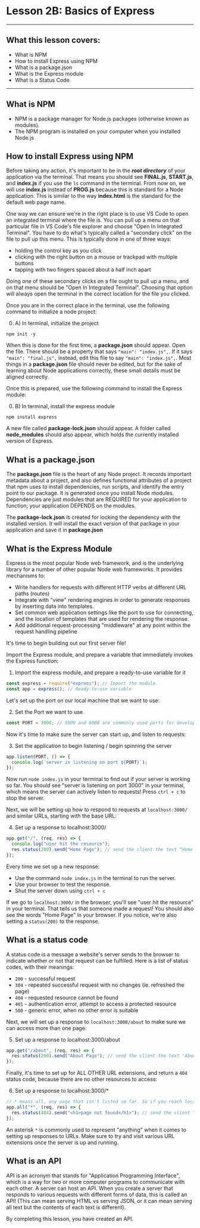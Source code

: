 # Lesson 2B: Basics of Express

---

## What this lesson covers:

- What is NPM
- How to install Express using NPM
- What is a package.json
- What is the Express module
- What is a Status Code

---

## What is NPM

- NPM is a package manager for Node.js packages (otherwise known as modules).
- The NPM program is installed on your computer when you installed Node.js

## How to install Express using NPM

Before taking any action, it's important to be in the _**root directory**_ of your application via the terminal. That means you should see **FINAL.js**, **START.js**, and **index.js** if you use the `ls` command in the terminal. From now on, we will use **index.js** instead of **PROG.js** because this is standard for a Node application. This is similar to the way **index.html** is the standard for the default web page name.

One way we can ensure we're in the right place is to use VS Code to open an integrated terminal where the file is. You can pull up a menu on that particular file in VS Code's file explorer and choose "Open In Integrated Terminal". You have to do what's typically called a "secondary click" on the file to pull up this menu. This is typically done in one of three ways:

- holding the control key as you click
- clicking with the right button on a mouse or trackpad with multiple buttons
- tapping with two fingers spaced about a half inch apart

Doing one of these secondary clicks on a file ought to pull up a menu, and on that menu should be "Open In Integrated Terminal". Choosing that option will always open the terminal in the correct location for the file you clicked.

Once you are in the correct place in the terminal, use the following command to initialize a node project:

0. A) In terminal, initialize the project

```
npm init -y
```

When this is done for the first time, a **package.json** should appear. Open the file. There should be a property that says `"main": "index.js",`. If it says `"main": "final.js",` instead, edit this file to say `"main": "index.js",`. Most things in a **package.json** file should never be edited, but for the sake of learning about Node applications correctly, these small details must be aligned correctly.

Once this is prepared, use the following command to install the Express module:

0. B) In terminal, install the express module

```
npm install express
```

A new file called **package-lock.json** should appear. A folder called **node_modules** should also appear, which holds the currently installed version of Express.

## What is a package.json

The **package.json** file is the heart of any Node project. It records important metadata about a project, and also defines functional attributes of a project that npm uses to install dependencies, run scripts, and identify the entry point to our package. It is generated once you install Node modules. Dependencies are just modules that are REQUIRED for your application to function; your application DEPENDS on the modules.

The **package-lock.json** is created for locking the dependency with the installed version. It will install the exact version of that package in your application and save it in **package.json**

## What is the Express Module

Express is the most popular Node web framework, and is the underlying library for a number of other popular Node web frameworks. It provides mechanisms to:

- Write handlers for requests with different HTTP verbs at different URL paths (routes)
- Integrate with "view" rendering engines in order to generate responses by inserting data into templates.
- Set common web application settings like the port to use for connecting, and the location of templates that are used for rendering the response.
- Add additional request-processing "middleware" at any point within the request handling pipeline

It's time to begin building out our first server file!

Import the Express module, and prepare a variable that immediately invokes the Express function:

1. Import the express module, and prepare a ready-to-use variable for it

```js
const express = require("express"); // Import the module
const app = express(); // Ready-to-use variable
```

Let's set up the port on our local machine that we want to use:

2. Set the Port we want to use

```js
const PORT = 3000; // 3000 and 8080 are commonly used ports for development
```

Now it's time to make sure the server can start up, and listen to requests:

3. Set the application to begin listening / begin spinning the server

```js
app.listen(PORT, () => {
  console.log(`server is listening on port ${PORT}`);
});
```

Now run `node index.js` in your terminal to find out if your server is working so far. You should see "server is listening on port 3000" in your terminal, which means the server can actively listen to requests! Press `ctrl + c` to stop the server.

Next, we will be setting up how to respond to requests at `localhost:3000/` and similar URLs, starting with the base URL:

4. Set up a response to localhost:3000/

```js
app.get("/", (req, res) => {
  console.log("user hit the resource");
  res.status(200).send("Home Page"); // send the client the text "Home Page" with a success status
});
```

Every time we set up a new response:

- Use the command `node index.js` in the terminal to run the server.
- Use your browser to test the response.
- Shut the server down using `ctrl + c`

If we go to `localhost:3000/` in the browser, you'll see "user hit the resource" in your terminal. That tells us that someone made a request! You should also see the words "Home Page" in your browser. If you notice, we're also setting a `status(200)` to the response.

## What is a status code

A status code is a message a website's server sends to the browser to indicate whether or not that request can be fulfilled. Here is a list of status codes, with their meanings:

- `200` - successful request
- `304` - repeated successful request with no changes (ie. refreshed the page)
- `404` - requested resource cannot be found
- `401` - authentication error, attempt to access a protected resource
- `500` - generic error, when no other error is suitable

Next, we will set up a response to `localhost:3000/about` to make sure we can access more than one page:

5. Set up a response to localhost:3000/about

```js
app.get("/about", (req, res) => {
  res.status(200).send("About Page"); // send the client the text "About Page" with a success status
});
```

Finally, it's time to set up for ALL OTHER URL extensions, and return a `404` status code, because there are no other resources to access:

6. Set up a response to localhost:3000/\*

```js
// * means all, any page that isn't listed so far. So if you reach localhost:3000/* this should be the response
app.all("*", (req, res) => {
  res.status(404).send("<h1>page not found</h1>"); // send the client "page not found" with a not found status
});
```

An asterisk `*` is commonly used to represent "anything" when it comes to setting up responses to URLs. Make sure to try and visit various URL extensions once the server is up and running.

## What is an API

API is an acronym that stands for "Application Programming Interface", which is a way for two or more computer programs to communicate with each other. A server can host an API. When you create a server that responds to various requests with different forms of data, this is called an API! (This can mean serving HTML vs serving JSON, or it can mean serving all text but the contents of each text is different).

By completing this lesson, you have created an API.
